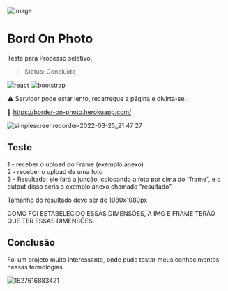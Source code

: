 ![image](https://user-images.githubusercontent.com/77937182/160217430-5b78f992-9afb-435f-b319-5967f7f4aba9.png)
# Bord On Photo

Teste para Processo seletivo.

> Status: Concluído

![react](https://img.shields.io/badge/React-20232A?style=for-the-badge&logo=react&logoColor=61DAFB)
![bootstrap](https://img.shields.io/badge/Bootstrap-563D7C?style=for-the-badge&logo=bootstrap&logoColor=white)

⚠️ Servidor pode estar lento, recarregue a página e divirta-se.

🔗 https://border-on-photo.herokuapp.com/

![simplescreenrecorder-2022-03-25_21 47 27](https://user-images.githubusercontent.com/77937182/160217965-8671e99e-6f78-4921-a026-d415addd9cb5.gif)</br>
## Teste
  
1 - receber o upload do Frame (exemplo anexo)</br>
2 - receber o upload de uma foto</br>
3 - Resultado: ele fará a junção, colocando a foto por cima do “frame”, e o output disso seria o exemplo anexo chamado “resultado”.</br>

Tamanho do resultado deve ser de 1080x1080px</br>

COMO FOI ESTABELECIDO ESSAS DIMENSÕES, A IMG E FRAME TERÃO QUE TER ESSAS DIMENSÕES.

## Conclusão

Foi um projeto muito interessante, onde pude testar meus conhecimentos nessas tecnologias.

![1627616883421](https://user-images.githubusercontent.com/77937182/157932279-c8aad7d0-0778-43c0-be52-b7e175d56835.gif)

